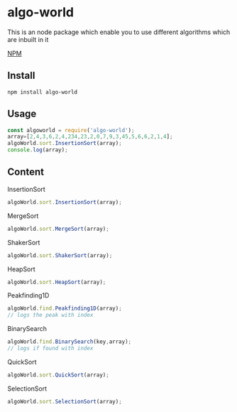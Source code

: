 # algo-world

This is an  node package  which enable you to use different algorithms which are inbuilt in it

[NPM](https://www.npmjs.com/package/algo-world)

## Install

```
npm install algo-world
```
## Usage

```javascript
const algoworld = require('algo-world');
array=[2,4,3,6,2,4,234,23,2,0,7,9,3,45,5,6,6,2,1,4];
algoWorld.sort.InsertionSort(array);
console.log(array);
```

## Content
InsertionSort
```javascript
algoWorld.sort.InsertionSort(array);
```
MergeSort
```javascript
algoWorld.sort.MergeSort(array);
```
ShakerSort
```javascript
algoWorld.sort.ShakerSort(array);
```
HeapSort
```javascript
algoWorld.sort.HeapSort(array);
```
Peakfinding1D
```javascript
algoWorld.find.Peakfinding1D(array);
// logs the peak with index
```
BinarySearch
```javascript
algoWorld.find.BinarySearch(key,array);
// logs if found with index
```
QuickSort
```javascript
algoWorld.sort.QuickSort(array);
```
SelectionSort
```javascript
algoWorld.sort.SelectionSort(array);
```
